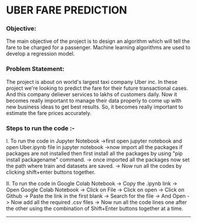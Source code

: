 # **UBER FARE PREDICTION**



### **Objective:**
The main objective of the project is to design an algorithm which will tell the fare to be charged for a passenger. 
Machine learning algorithms are used to develop a regression model.

### **Problem Statement:** 

The project is about on world's largest taxi company Uber inc. In these project we're looking to predict the fare for their future transactional cases. And this company deliever services to lakhs of customers daily. Now it becomes really important to manage their data properly to come up with new business ideas to get best results. So, it becomes really important to estimate the fare prices accurately.

### **Steps to run the code** :- 

I. To run the code in Jupyter Notebook ->first open jupyter notebook and open Uber.ipynb file in jupyter notebook ->now import all the packages if packages are not installed then first install all the packages by using "pip install packagename" command. -> once imported all the packages now set the path where train and datasets are saved. -> Now run all the codes by clicking shift+enter buttons together.

II. To run the code in Google Colab Notebook -> Copy the .ipynb link -> Open Google Colab Notebook -> Click on File -> Click on open -> Click on Github -> Paste the link in the first blank -> Search for the file -> And Open -> Now add all the required .csv files -> Now run all the code lines one after the other using the combination of Shift+Enter buttons together at a time.


---
